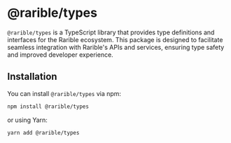 # @rarible/types

`@rarible/types` is a TypeScript library that provides type definitions and interfaces for the Rarible ecosystem. This package is designed to facilitate seamless integration with Rarible's APIs and services, ensuring type safety and improved developer experience.

## Installation

You can install `@rarible/types` via npm:

```bash
npm install @rarible/types
```

or using Yarn:

```bash
yarn add @rarible/types
```
